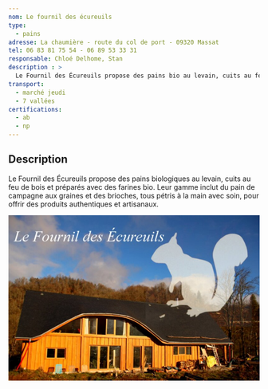 ```yaml
---
nom: Le fournil des écureuils
type: 
  - pains
adresse: La chaumière - route du col de port - 09320 Massat
tel: 06 83 81 75 54 - 06 89 53 33 31
responsable: Chloé Delhome, Stan
description : >
  Le Fournil des Écureuils propose des pains bio au levain, cuits au feu de bois, avec des farines biologiques. Leur offre inclut pains de campagne et brioches, faits à la main pour garantir authenticité et qualité.
transport:
  - marché jeudi
  - 7 vallées
certifications:
  - ab
  - np
---
```


## Description

Le Fournil des Écureuils propose des pains biologiques au levain, cuits au feu de bois et préparés avec des farines bio. Leur gamme inclut du pain de campagne aux graines et des brioches, tous pétris à la main avec soin, pour offrir des produits authentiques et artisanaux.

![le fournil des écureuils](./media/fournil-des-ecureuils.jpg)
